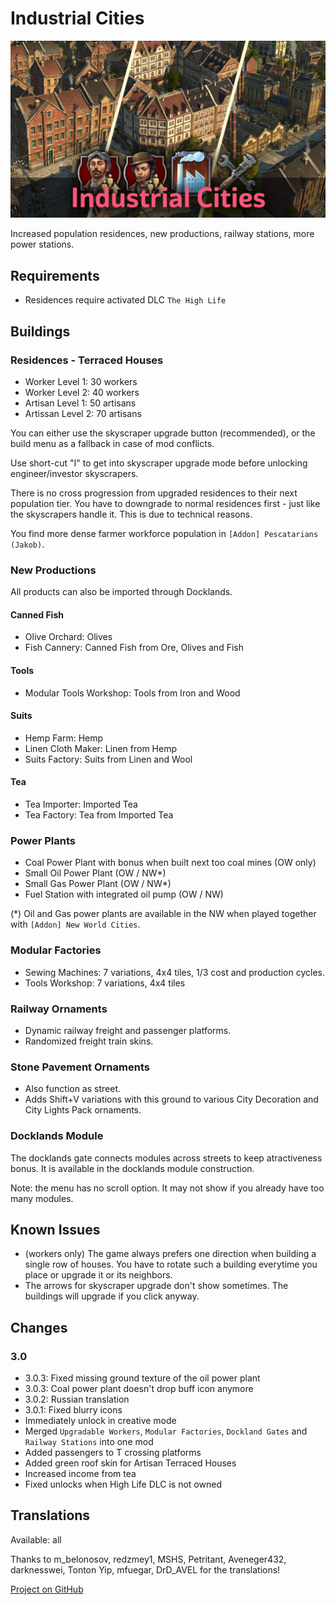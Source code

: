 # Industrial Cities

![](./banner.jpg)

Increased population residences, new productions, railway stations, more power stations.

## Requirements

- Residences require activated DLC `The High Life`

## Buildings

### Residences - Terraced Houses

- Worker Level 1: 30 workers
- Worker Level 2: 40 workers
- Artisan Level 1: 50 artisans
- Artissan Level 2: 70 artisans

You can either use the skyscraper upgrade button (recommended), or the build menu as a fallback in case of mod conflicts.

Use short-cut "I" to get into skyscraper upgrade mode before unlocking engineer/investor skyscrapers.

There is no cross progression from upgraded residences to their next population tier.
You have to downgrade to normal residences first - just like the skyscrapers handle it. This is due to technical reasons.

You find more dense farmer workforce population in `[Addon] Pescatarians (Jakob)`.

### New Productions

All products can also be imported through Docklands.

#### Canned Fish

- Olive Orchard: Olives
- Fish Cannery: Canned Fish from Ore, Olives and Fish

#### Tools

- Modular Tools Workshop: Tools from Iron and Wood

#### Suits

- Hemp Farm: Hemp
- Linen Cloth Maker: Linen from Hemp
- Suits Factory: Suits from Linen and Wool

#### Tea

- Tea Importer: Imported Tea
- Tea Factory: Tea from Imported Tea

### Power Plants

- Coal Power Plant with bonus when built next too coal mines (OW only)
- Small Oil Power Plant (OW / NW*)
- Small Gas Power Plant (OW / NW*)
- Fuel Station with integrated oil pump (OW / NW)

(*) Oil and Gas power plants are available in the NW when played together with `[Addon] New World Cities`.

### Modular Factories

- Sewing Machines: 7 variations, 4x4 tiles, 1/3 cost and production cycles.
- Tools Workshop: 7 variations, 4x4 tiles

### Railway Ornaments

- Dynamic railway freight and passenger platforms.
- Randomized freight train skins.

### Stone Pavement Ornaments

- Also function as street.
- Adds Shift+V variations with this ground to various City Decoration and City Lights Pack ornaments.

### Docklands Module

The docklands gate connects modules across streets to keep atractiveness bonus.
It is available in the docklands module construction.

Note: the menu has no scroll option. It may not show if you already have too many modules.

## Known Issues

- (workers only) The game always prefers one direction when building a single row of houses. You have to rotate such a building everytime you place or upgrade it or its neighbors.
- The arrows for skyscraper upgrade don't show sometimes. The buildings will upgrade if you click anyway.

## Changes

### 3.0

- 3.0.3: Fixed missing ground texture of the oil power plant
- 3.0.3: Coal power plant doesn't drop buff icon anymore
- 3.0.2: Russian translation
- 3.0.1: Fixed blurry icons
- Immediately unlock in creative mode
- Merged `Upgradable Workers`, `Modular Factories`, `Dockland Gates` and `Railway Stations` into one mod
- Added passengers to T crossing platforms
- Added green roof skin for Artisan Terraced Houses
- Increased income from tea
- Fixed unlocks when High Life DLC is not owned

## Translations

Available: all

Thanks to m_belonosov, redzmey1, MSHS, Petritant, Aveneger432, darknesswei, Tonton Yip, mfuegar, DrD_AVEL for the translations!

[Project on GitHub](https://github.com/jakobharder/anno-1800-jakobs-mods)
